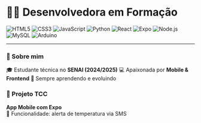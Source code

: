 # 👩‍💻 Desenvolvedora em Formação
![HTML5](https://img.shields.io/badge/HTML5-E34F26?style=flat&logo=html5&logoColor=white)
![CSS3](https://img.shields.io/badge/CSS3-1572B6?style=flat&logo=css3&logoColor=white)
![JavaScript](https://img.shields.io/badge/JavaScript-F7DF1E?style=flat&logo=javascript&logoColor=black)
![Python](https://img.shields.io/badge/Python-3776AB?style=flat&logo=python&logoColor=white)
![React](https://img.shields.io/badge/React-61DAFB?style=flat&logo=react&logoColor=black)
![Expo](https://img.shields.io/badge/Expo-1B1F23?style=flat&logo=expo&logoColor=white)
![Node.js](https://img.shields.io/badge/Node.js-339933?style=flat&logo=node.js&logoColor=white)
![MySQL](https://img.shields.io/badge/MySQL-4479A1?style=flat&logo=mysql&logoColor=white)
![Arduino](https://img.shields.io/badge/Arduino-00979D?style=flat&logo=arduino&logoColor=white)

---

### 🧠 Sobre mim

🎓 Estudante técnica no **SENAI (2024/2025)**
💻 Apaixonada por **Mobile & Frontend**
🚀 Sempre aprendendo e evoluindo



### 📱 Projeto TCC

**App Mobile com Expo**  
🔔 Funcionalidade: alerta de temperatura via SMS




